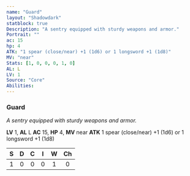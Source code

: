 ```yaml
---
name: "Guard"
layout: "Shadowdark"
statblock: true
Description: "A sentry equipped with sturdy weapons and armor."
Portrait: ""
ac: 15
hp: 4
ATK: "1 spear (close/near) +1 (1d6) or 1 longsword +1 (1d8)"
MV: "near"
Stats: [1, 0, 0, 0, 1, 0]
AL: L
LV: 1
Source: "Core"
Abilities:
---
```


### Guard

_A sentry equipped with sturdy weapons and armor._

**LV** 1, **AL** L
**AC** 15, **HP** 4, **MV** near
**ATK** 1 spear (close/near) +1 (1d6) or 1 longsword +1 (1d8)

|  S  |  D  |  C  |  I  |  W  |  Ch  |
|:---:|:---:|:---:|:---:|:---:|:----:|
| 1 | 0 | 0 | 0 | 1 | 0 |

